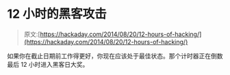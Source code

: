 # 12 小时的黑客攻击

> 原文:[https://hackaday.com/2014/08/20/12-hours-of-hacking/](https://hackaday.com/2014/08/20/12-hours-of-hacking/)

如果你在截止日期前工作得更好，你现在应该处于最佳状态。那个计时器正在倒数最后 12 小时进入黑客日大奖。